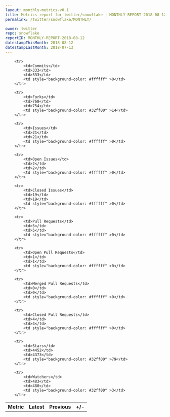 ```yaml
---
layout: monthly-metrics-v0.1
title: Metrics report for twitter/snowflake | MONTHLY-REPORT-2018-08-12 | 2018-08-12
permalink: /twitter/snowflake/MONTHLY/

owner: twitter
repo: snowflake
reportID: MONTHLY-REPORT-2018-08-12
datestampThisMonth: 2018-08-12
datestampLastMonth: 2018-07-13
---
```



<table style="width: 100%;">
    <tr>
        <th>Metric</th>
        <th>Latest</th>
        <th>Previous</th>
        <th>+/-</th>
    </tr>

        <tr>
            <td>Commits</td>
            <td>333</td>
            <td>333</td>
            <td style="background-color: #ffffff" >0</td>
        </tr>
        
        <tr>
            <td>Forks</td>
            <td>768</td>
            <td>754</td>
            <td style="background-color: #32ff00" >14</td>
        </tr>
        
        <tr>
            <td>Issues</td>
            <td>21</td>
            <td>21</td>
            <td style="background-color: #ffffff" >0</td>
        </tr>
        
        <tr>
            <td>Open Issues</td>
            <td>2</td>
            <td>2</td>
            <td style="background-color: #ffffff" >0</td>
        </tr>
        
        <tr>
            <td>Closed Issues</td>
            <td>19</td>
            <td>19</td>
            <td style="background-color: #ffffff" >0</td>
        </tr>
        
        <tr>
            <td>Pull Requests</td>
            <td>5</td>
            <td>5</td>
            <td style="background-color: #ffffff" >0</td>
        </tr>
        
        <tr>
            <td>Open Pull Requests</td>
            <td>1</td>
            <td>1</td>
            <td style="background-color: #ffffff" >0</td>
        </tr>
        
        <tr>
            <td>Merged Pull Requests</td>
            <td>0</td>
            <td>0</td>
            <td style="background-color: #ffffff" >0</td>
        </tr>
        
        <tr>
            <td>Closed Pull Requests</td>
            <td>4</td>
            <td>4</td>
            <td style="background-color: #ffffff" >0</td>
        </tr>
        
        <tr>
            <td>Stars</td>
            <td>4452</td>
            <td>4373</td>
            <td style="background-color: #32ff00" >79</td>
        </tr>
        
        <tr>
            <td>Watchers</td>
            <td>483</td>
            <td>480</td>
            <td style="background-color: #32ff00" >3</td>
        </tr>
        
</table>
